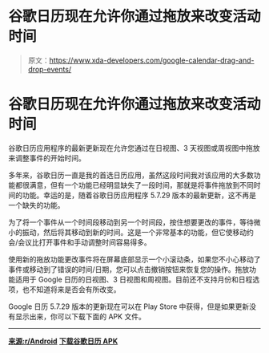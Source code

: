 # 谷歌日历现在允许你通过拖放来改变活动时间

> 原文：<https://www.xda-developers.com/google-calendar-drag-and-drop-events/>

# 谷歌日历现在允许你通过拖放来改变活动时间

谷歌日历应用程序的最新更新现在允许您通过在日视图、3 天视图或周视图中拖放来调整事件的开始时间。

多年来，谷歌日历一直是我的首选日历应用，虽然这段时间我对该应用的大多数功能都很满意，但有一个功能已经明显缺失了一段时间，那就是将事件拖放到不同时间的功能。幸运的是，随着谷歌日历应用程序 5.7.29 版本的最新更新，这不再是一个缺失的功能。

为了将一个事件从一个时间段移动到另一个时间段，按住想要更改的事件，等待微小的振动，然后将其移动到新的时间。这是一个非常基本的功能，但它使移动约会/会议比打开事件和手动调整时间容易得多。

使用新的拖放功能更改事件将在屏幕底部显示一个小滚动条，如果您不小心移动了事件或移动到了错误的时间/日期，您可以点击撤销按钮来恢复您的操作。拖放功能适用于 Google 日历的日视图、3 日视图和周视图。目前还不支持月份和日程选项，也不知道将来是否会有所改变。

Google 日历 5.7.29 版本的更新现在可以在 Play Store 中获得，但是如果更新没有显示出来，你可以下载下面的 APK 文件。

* * *

[**来源:r/Android**](https://www.reddit.com/r/Android/comments/6o9a9n/google_calendar_hooray_for_latest_update/) [**下载谷歌日历 APK**](http://www.apkmirror.com/apk/google-inc/calendar/calendar-5-7-25-158265144-release-release/google-calendar-5-7-25-158265144-release-android-apk-download/)